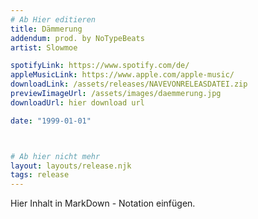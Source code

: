 ```yaml
---
# Ab Hier editieren
title: Dämmerung
addendum: prod. by NoTypeBeats
artist: Slowmoe

spotifyLink: https://www.spotify.com/de/
appleMusicLink: https://www.apple.com/apple-music/
downloadLink: /assets/releases/NAVEVONRELEASDATEI.zip
previewIimageUrl: /assets/images/daemmerung.jpg
downloadUrl: hier download url

date: "1999-01-01"



# Ab hier nicht mehr
layout: layouts/release.njk
tags: release
---
```


Hier Inhalt in MarkDown - Notation einfügen.